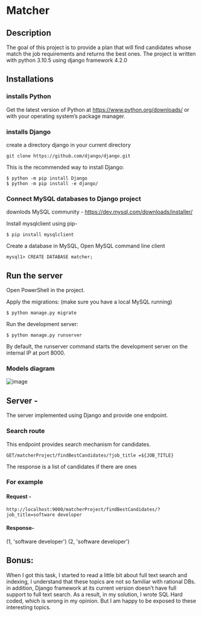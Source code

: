 # Matcher

## Description

The goal of this project is to provide a plan that will find candidates whose match the job requirements and returns the best ones.
The project is written with python 3.10.5 using django framework 4.2.0

## Installations

### installs Python

Get the latest version of Python at https://www.python.org/downloads/ or with your operating system’s package manager.

### installs Django

create a directory django in your current directory

```
git clone https://github.com/django/django.git
```

This is the recommended way to install Django:

```
$ python -m pip install Django
$ python -m pip install -e django/
```

### Connect MySQL databases to Django project

downlods MySQL community -
https://dev.mysql.com/downloads/installer/

Install mysqlclient using pip-

```
$ pip install mysqlclient
```

Create a database in MySQL, Open MySQL command line client

```
mysql1> CREATE DATABASE matcher;
```

## Run the server

Open PowerShell in the project.

Apply the migrations: (make sure you have a local MySQL running)

```
$ python manage.py migrate
```

Run the development server:

```
$ python manage.py runserver
```

By default, the runserver command starts the development server on the internal IP at port 8000.

### Models diagram

![image](https://user-images.githubusercontent.com/44950256/175806962-fba61345-29c0-4dd5-b882-a67d9cf5819a.png)

## Server -

The server implemented using Django and provide one endpoint.

### Search route

This endpoint provides search mechanism for candidates.

```
GET/matcherProject/findBestCandidates/?job_title =${JOB_TITLE}
```

The response is a list of candidates if there are ones

### For example

#### Request -

```
http://localhost:9000/matcherProject/findBestCandidates/?job_title=software developer
```

#### Response-

(1, 'software developer')
(2, 'software developer')

## Bonus:

When I got this task, I started to read a little bit about full text search and indexing,
I understand that these topics are not so familiar with rational DBs.
in addition, Django framework at its current version doesn’t have full support to full text search.
As a result, in my solution, I wrote SQL Hard coded, which is wrong in my opinion.
But I am happy to be exposed to these interesting topics.
